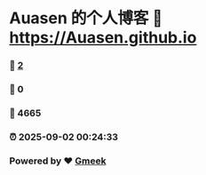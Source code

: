 # Auasen 的个人博客 :link: https://Auasen.github.io 
### :page_facing_up: [2](https://Auasen.github.io/tag.html) 
### :speech_balloon: 0 
### :hibiscus: 4665 
### :alarm_clock: 2025-09-02 00:24:33 
### Powered by :heart: [Gmeek](https://github.com/Meekdai/Gmeek)
